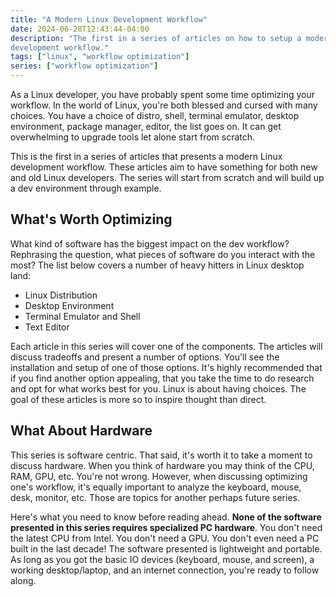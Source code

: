 ```yaml
---
title: "A Modern Linux Development Workflow"
date: 2024-06-28T12:43:44-04:00
description: "The first in a series of articles on how to setup a modern Linux
development workflow."
tags: ["linux", "workflow optimization"]
series: ["workflow optimization"]
---
```


As a Linux developer, you have probably spent some time optimizing your
workflow. In the world of Linux, you're both blessed and cursed with many
choices. You have a choice of distro, shell, terminal emulator, desktop
environment, package manager, editor, the list goes on. It can get overwhelming
to upgrade tools let alone start from scratch.

This is the first in a series of articles that presents a modern Linux
development workflow. These articles aim to have something for both new and old
Linux developers. The series will start from scratch and will build up a dev
environment through example.

## What's Worth Optimizing

What kind of software has the biggest impact on the dev workflow? Rephrasing the
question, what pieces of software do you interact with the most? The list below
covers a number of heavy hitters in Linux desktop land:

- Linux Distribution
- Desktop Environment
- Terminal Emulator and Shell
- Text Editor

Each article in this series will cover one of the components. The articles will
discuss tradeoffs and present a number of options. You'll see the installation
and setup of one of those options. It's highly recommended that if you find
another option appealing, that you take the time to do research and opt for
what works best for you. Linux is about having choices. The goal of these
articles is more so to inspire thought than direct.

## What About Hardware

This series is software centric. That said, it's worth it to take a moment to
discuss hardware. When you think of hardware you may think of the CPU, RAM, GPU,
etc. You're not wrong. However, when discussing optimizing one's workflow, it's
equally important to analyze the keyboard, mouse, desk, monitor, etc. Those are
topics for another perhaps future series.

Here's what you need to know before reading ahead. **None of the software
presented in this series requires specialized PC hardware**. You don't need the
latest CPU from Intel. You don't need a GPU. You don't even need a PC built in
the last decade! The software presented is lightweight and portable. As long as
you got the basic IO devices (keyboard, mouse, and screen), a working
desktop/laptop, and an internet connection, you're ready to follow along.
